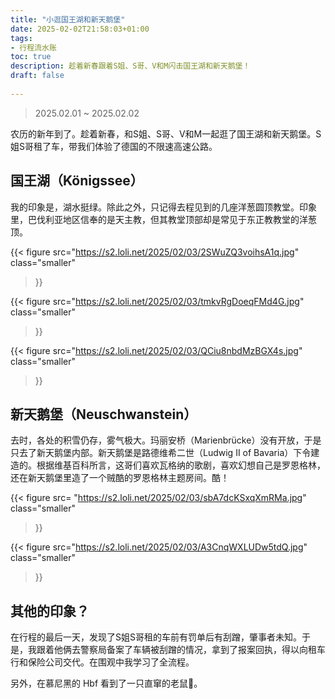```yaml
---
title: "小逛国王湖和新天鹅堡"
date: 2025-02-02T21:58:03+01:00
tags:
- 行程流水账
toc: true
description: 趁着新春跟着S姐、S哥、V和M闪击国王湖和新天鹅堡！
draft: false
 
---
```


> 2025.02.01 ~ 2025.02.02

农历的新年到了。趁着新春，和S姐、S哥、V和M一起逛了国王湖和新天鹅堡。S姐S哥租了车，带我们体验了德国的不限速高速公路。

## 国王湖（Königssee）

我的印象是，湖水挺绿。除此之外，只记得去程见到的几座洋葱圆顶教堂。印象里，巴伐利亚地区信奉的是天主教，但其教堂顶部却是常见于东正教教堂的洋葱顶。

{{< figure
  src="https://s2.loli.net/2025/02/03/2SWuZQ3voihsA1q.jpg"
  class="smaller"
>}}

{{< figure
  src="https://s2.loli.net/2025/02/03/tmkvRgDoeqFMd4G.jpg"
  class="smaller"
>}}

{{< figure
  src="https://s2.loli.net/2025/02/03/QCiu8nbdMzBGX4s.jpg"
  class="smaller"
>}}

## 新天鹅堡（Neuschwanstein）

去时，各处的积雪仍存，雾气极大。玛丽安桥（Marienbrücke）没有开放，于是只去了新天鹅堡内部。新天鹅堡是路德维希二世（Ludwig II of Bavaria）下令建造的。根据维基百科所言，这哥们喜欢瓦格纳的歌剧，喜欢幻想自己是罗恩格林，还在新天鹅堡里造了一个贼酷的罗恩格林主题房间。酷！

{{< figure
  src= "https://s2.loli.net/2025/02/03/sbA7dcKSxqXmRMa.jpg"
  class="smaller"
>}}

{{< figure
  src="https://s2.loli.net/2025/02/03/A3CnqWXLUDw5tdQ.jpg"
  class="smaller"
>}}

## 其他的印象？

在行程的最后一天，发现了S姐S哥租的车前有罚单后有刮蹭，肇事者未知。于是，我跟着他俩去警察局备案了车辆被刮蹭的情况，拿到了报案回执，得以向租车行和保险公司交代。在围观中我学习了全流程。

另外，在慕尼黑的 Hbf 看到了一只直窜的老鼠🐀。

